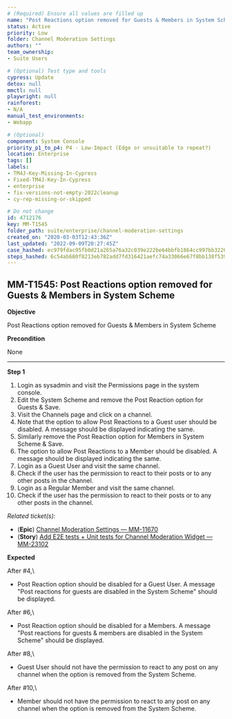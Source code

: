 ```yaml
---
# (Required) Ensure all values are filled up
name: "Post Reactions option removed for Guests & Members in System Scheme"
status: Active
priority: Low
folder: Channel Moderation Settings
authors: ""
team_ownership: 
- Suite Users

# (Optional) Test type and tools
cypress: Update
detox: null
mmctl: null
playwright: null
rainforest: 
- N/A
manual_test_environments: 
- Webapp

# (Optional)
component: System Console
priority_p1_to_p4: P4 - Low-Impact (Edge or unsuitable to repeat?)
location: Enterprise
tags: []
labels: 
- TM4J-Key-Missing-In-Cypress
- Fixed-TM4J-Key-In-Cypress
- enterprise
- fix-versions-not-empty-2022cleanup
- cy-rep-missing-or-skipped

# Do not change
id: 4712176
key: MM-T1545
folder_path: suite/enterprise/channel-moderation-settings
created_on: "2020-03-03T12:43:36Z"
last_updated: "2022-09-09T20:27:45Z"
case_hashed: ec979fdac95fb0d21a265a76a32c039e222be64bbfb1864cc997bb3220642daf37427fc62f6f5124c42fa741994cc574
steps_hashed: 6c54ab680f8213eb782add7fd316421aefc74a33066e67f8bb138f5394e62f0b870a6c863018a6e62b69b2273cfc6201
---
```


## MM-T1545: Post Reactions option removed for Guests & Members in System Scheme

**Objective**

Post Reactions option removed for Guests & Members in System Scheme

**Precondition**

None

---

**Step 1**

1. Login as sysadmin and visit the Permissions page in the system console.
2. Edit the System Scheme and remove the Post Reaction option for Guests & Save.
3. Visit the Channels page and click on a channel.
4. Note that the option to allow Post Reactions to a Guest user should be disabled. A message should be displayed indicating the same.
5. Similarly remove the Post Reaction option for Members in System Scheme & Save.
6. The option to allow Post Reactions to a Member should be disabled. A message should be displayed indicating the same.
7. Login as a Guest User and visit the same channel.
8. Check if the user has the permission to react to their posts or to any other posts in the channel.
9. Login as a Regular Member and visit the same channel.
10. Check if the user has the permission to react to their posts or to any other posts in the channel.

_Related ticket(s):_

- (**Epic**) [Channel Moderation Settings — MM-11670](https://mattermost.atlassian.net/browse/MM-11670)
- (**Story**) [Add E2E tests + Unit tests for Channel Moderation Widget — MM-23102](http://mmthttps%3A//mattermost.atlassian.net/browse/MM-23102)

**Expected**

After #4,\\

- Post Reaction option should be disabled for a Guest User. A message "Post reactions for guests are disabled in the System Scheme" should be displayed.

After #6,\\

- Post Reaction option should be disabled for a Members. A message "Post reactions for guests & members are disabled in the System Scheme" should be displayed.

After #8,\\

- Guest User should not have the permission to react to any post on any channel when the option is removed from the System Scheme.

After #10,\\

- Member should not have the permission to react to any post on any channel when the option is removed from the System Scheme.
